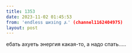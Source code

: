 ```yaml
---
title: 1353
date: 2023-11-02 01:45:53
from: 'endless шизing ⍼' (channel1162404975)
layout: post
---
```


ебать ахуеть энергия какая-то, а надо спать.....
